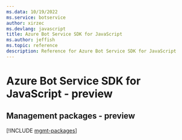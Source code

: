 ```yaml
---
ms.data: 10/19/2022
ms.service: botservice
author: xirzec
ms.devlang: javascript
title: Azure Bot Service SDK for JavaScript
ms.author: jeffish
ms.topic: reference
description: Reference for Azure Bot Service SDK for JavaScript
---
```

# Azure Bot Service SDK for JavaScript - preview

## Management packages - preview
[!INCLUDE [mgmt-packages](bot-service-mgmt-index.md)]